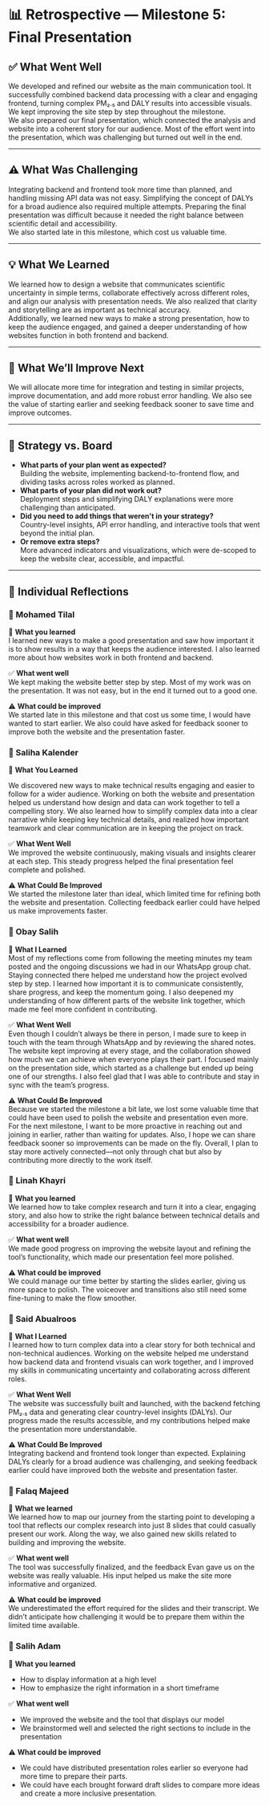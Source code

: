 # 📊 Retrospective — Milestone 5: Final Presentation

## ✅ What Went Well

We developed and refined our website as the main communication tool. It
successfully combined backend data processing with a clear and engaging frontend,
turning complex PM₂.₅ and DALY results into accessible visuals. We kept improving
the site step by step throughout the milestone.  
We also prepared our final presentation, which connected the analysis and website
into a coherent story for our audience. Most of the effort went into the presentation,
which was challenging but turned out well in the end.

---

## ⚠️ What Was Challenging

Integrating backend and frontend took more time than planned, and handling missing
API data was not easy. Simplifying the concept of DALYs for a broad audience also
required multiple attempts. Preparing the final presentation was difficult because
it needed the right balance between scientific detail and accessibility.  
We also started late in this milestone, which cost us valuable time.

---

## 💡 What We Learned

We learned how to design a website that communicates scientific uncertainty in simple
terms, collaborate effectively across different roles, and align our analysis with
presentation needs. We also realized that clarity and storytelling are as important
as technical accuracy.  
Additionally, we learned new ways to make a strong presentation, how to keep the
audience engaged, and gained a deeper understanding of how websites function in
both frontend and backend.

---

## 🔄 What We’ll Improve Next

We will allocate more time for integration and testing in similar projects, improve
documentation, and add more robust error handling. We also see the value of starting
earlier and seeking feedback sooner to save time and improve outcomes.

---

## 🎯 Strategy vs. Board

- **What parts of your plan went as expected?**  
Building the website, implementing backend-to-frontend flow, and dividing tasks
across roles worked as planned.  
- **What parts of your plan did not work out?**  
Deployment steps and simplifying DALY explanations were more challenging than anticipated.
- **Did you need to add things that weren't in your strategy?**  
Country-level insights, API error handling, and interactive tools that went
beyond the initial plan.  
- **Or remove extra steps?**  
More advanced indicators and visualizations, which were de-scoped to keep the
website clear, accessible, and impactful.

---

## 👥 Individual Reflections

### 👤 Mohamed Tilal  

🧠 **What you learned**  
I learned new ways to make a good presentation and saw how important it is to
show results in a way that keeps the audience interested. I also learned more
about how websites work in both frontend and backend.  

✅ **What went well**  
We kept making the website better step by step.
Most of my work was on the presentation. It was not easy, but in the end it
turned out to a good one.  

⚠️ **What could be improved**  
We started late in this milestone and that cost us some time, I would have wanted
to start earlier. We also could have asked for feedback sooner to improve both
the website and the presentation faster.  

### 👤 Saliha Kalender  

🧠 **What You Learned**  

We discovered new ways to make technical results engaging and easier to follow
for a wider audience. Working on both the website and presentation helped us
understand how design and data can work together to tell a compelling story. We also
learned how to simplify complex data into a clear narrative while keeping key
technical details, and realized how important teamwork and clear communication are
in keeping the project on track.  

✅ **What Went Well**  
We improved the website continuously, making visuals and insights clearer at each
step. This steady progress helped the final presentation feel complete and
polished.  

⚠️ **What Could Be Improved**  
We started the milestone later than ideal, which limited time for refining both the
website and presentation. Collecting feedback earlier could have helped us make
improvements faster.  

### 👤 Obay Salih  

🧠 **What I Learned**  
Most of my reflections come from following the meeting minutes my team posted and
the ongoing discussions we had in our WhatsApp group chat. Staying connected there
helped me understand how the project evolved step by step. I learned how important
it is to communicate consistently, share progress, and keep the momentum going.
I also deepened my understanding of how different parts of the website link together,
which made me feel more confident in contributing.  

✅ **What Went Well**  
Even though I couldn’t always be there in person, I made sure to keep in touch
with the team through WhatsApp and by reviewing the shared notes. The website
kept improving at every stage, and the collaboration showed how much we can achieve
when everyone plays their part. I focused mainly on the presentation side, which
started as a challenge but ended up being one of our strengths. I also feel glad
that I was able to contribute and stay in sync with the team’s progress.  

⚠️ **What Could Be Improved**  
Because we started the milestone a bit late, we lost some valuable time that could
have been used to polish the website and presentation even more. For the next
milestone, I want to be more proactive in reaching out and joining in earlier,
rather than waiting for updates. Also, I hope we can share feedback sooner so
improvements can be made on the fly. Overall, I plan to stay more actively
connected—not only through chat but also by contributing more directly to the
work itself.  

### 👤 Linah Khayri  

🧠 **What you learned**  
We learned how to take complex research and turn it into a clear, engaging story,
and also how to strike the right balance between technical details and accessibility
for a broader audience.  

✅ **What went well**  
We made good progress on improving the website layout and refining the tool’s
functionality, which made our presentation feel more polished.  

⚠️ **What could be improved**  
We could manage our time better by starting the slides earlier, giving us more
space to polish. The voiceover and transitions also still need some fine-tuning
to make the flow smoother.  

### 👤 Said Abualroos  

🧠 **What I Learned**  
I learned how to turn complex data into a clear story for both technical and
non-technical audiences. Working on the website helped me understand how backend
data and frontend visuals can work together, and I improved my skills in communicating
uncertainty and collaborating across different roles.  

✅ **What Went Well**  
The website was successfully built and launched, with the backend fetching PM₂.₅
data and generating clear country-level insights (DALYs). Our progress made the
results accessible, and my contributions helped make the presentation more
understandable.  

⚠️ **What Could Be Improved**  
Integrating backend and frontend took longer than expected. Explaining DALYs
clearly for a broad audience was challenging, and seeking feedback earlier could
have improved both the website and presentation faster.  

### 👤 Falaq Majeed  

🧠 **What we learned**  
We learned how to map our journey from the starting point to developing a tool
that reflects our complex research into just 8 slides that could casually present
our work. Along the way, we also gained new skills related to building and improving
the website.  

✅ **What went well**  
The tool was successfully finalized, and the feedback Evan gave us on the website
was really valuable. His input helped us make the site more informative and
organized.  

⚠️ **What could be improved**  
We underestimated the effort required for the slides and their transcript. We
didn’t anticipate how challenging it would be to prepare them within the limited
time available.  

### 👤 Salih Adam  

🧠 **What you learned**  

- How to display information at a high level  
- How to emphasize the right information in a short timeframe  

✅ **What went well**  

- We improved the website and the tool that displays our model  
- We brainstormed well and selected the right sections to include in the
  presentation  

⚠️ **What could be improved**  

- We could have distributed presentation roles earlier so everyone had more time
  to prepare their parts.  
- We could have each brought forward draft slides to compare more ideas and
  create a more inclusive presentation.

